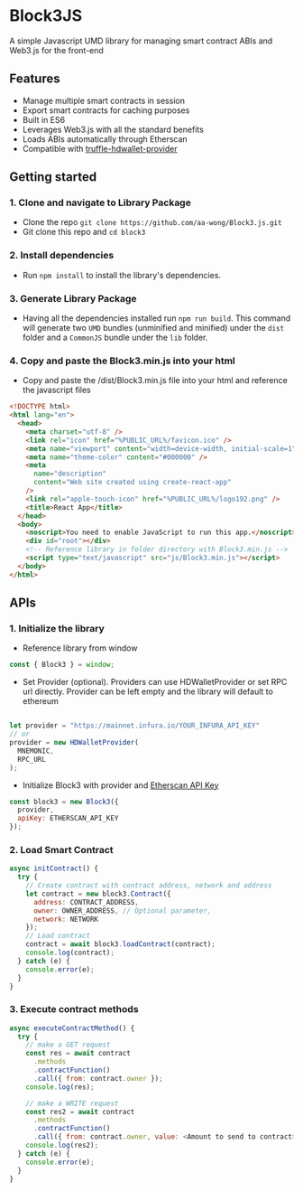 # Block3JS

A simple Javascript UMD library for managing smart contract ABIs and Web3.js for the front-end

## Features

- Manage multiple smart contracts in session
- Export smart contracts for caching purposes
- Built in ES6
- Leverages Web3.js with all the standard benefits
- Loads ABIs automatically through Etherscan
- Compatible with [truffle-hdwallet-provider](https://github.com/trufflesuite/truffle-hdwallet-provider)

## Getting started

### 1. Clone and navigate to Library Package

- Clone the repo `git clone https://github.com/aa-wong/Block3.js.git`
- Git clone this repo and `cd block3`

### 2. Install dependencies

- Run `npm install` to install the library's dependencies.

### 3. Generate Library Package

- Having all the dependencies installed run `npm run build`. This command will generate two `UMD` bundles (unminified and minified) under the `dist` folder and a `CommonJS` bundle under the `lib` folder.

### 4. Copy and paste the Block3.min.js into your html

- Copy and paste the /dist/Block3.min.js file into your html and reference the javascript files
```html
<!DOCTYPE html>
<html lang="en">
  <head>
    <meta charset="utf-8" />
    <link rel="icon" href="%PUBLIC_URL%/favicon.ico" />
    <meta name="viewport" content="width=device-width, initial-scale=1" />
    <meta name="theme-color" content="#000000" />
    <meta
      name="description"
      content="Web site created using create-react-app"
    />
    <link rel="apple-touch-icon" href="%PUBLIC_URL%/logo192.png" />
    <title>React App</title>
  </head>
  <body>
    <noscript>You need to enable JavaScript to run this app.</noscript>
    <div id="root"></div>
    <!-- Reference library in folder directory with Block3.min.js -->
    <script type="text/javascript" src="js/Block3.min.js"></script>
  </body>
</html>
```

## APIs

### 1. Initialize the library

- Reference library from window
```javascript
const { Block3 } = window;
```
- Set Provider (optional). Providers can use HDWalletProvider or set RPC url directly. Provider can be left empty and the library will default to ethereum
```javascript

let provider = "https://mainnet.infura.io/YOUR_INFURA_API_KEY"
// or
provider = new HDWalletProvider(
  MNEMONIC,
  RPC_URL
);
```
- Initialize Block3 with provider and [Etherscan API Key](https://etherscan.io/apis)
```javascript
const block3 = new Block3({
  provider,
  apiKey: ETHERSCAN_API_KEY
});
```

### 2. Load Smart Contract

```javascript
async initContract() {
  try {
    // Create contract with contract address, network and address
    let contract = new block3.Contract({
      address: CONTRACT_ADDRESS,
      owner: OWNER_ADDRESS, // Optional parameter,
      network: NETWORK
    });
    // Load contract
    contract = await block3.loadContract(contract);
    console.log(contract);
  } catch (e) {
    console.error(e);
  }
}
```

### 3. Execute contract methods
```javascript
async executeContractMethod() {
  try {
    // make a GET request
    const res = await contract
      .methods
      .contractFunction()
      .call({ from: contract.owner });
    console.log(res);

    // make a WRITE request
    const res2 = await contract
      .methods
      .contractFunction()
      .call({ from: contract.owner, value: <Amount to send to contract> });
    console.log(res2);
  } catch (e) {
    console.error(e);
  }
}
```
